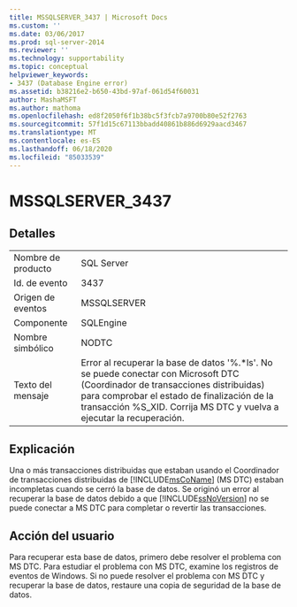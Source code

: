 ```yaml
---
title: MSSQLSERVER_3437 | Microsoft Docs
ms.custom: ''
ms.date: 03/06/2017
ms.prod: sql-server-2014
ms.reviewer: ''
ms.technology: supportability
ms.topic: conceptual
helpviewer_keywords:
- 3437 (Database Engine error)
ms.assetid: b38216e2-b650-43bd-97af-061d54f60031
author: MashaMSFT
ms.author: mathoma
ms.openlocfilehash: ed8f2050f6f1b38bc5f3fcb7a9700b80e52f2763
ms.sourcegitcommit: 57f1d15c67113bbadd40861b886d6929aacd3467
ms.translationtype: MT
ms.contentlocale: es-ES
ms.lasthandoff: 06/18/2020
ms.locfileid: "85033539"
---
```

# <a name="mssqlserver_3437"></a>MSSQLSERVER_3437
    
## <a name="details"></a>Detalles  
  
|||  
|-|-|  
|Nombre de producto|SQL Server|  
|Id. de evento|3437|  
|Origen de eventos|MSSQLSERVER|  
|Componente|SQLEngine|  
|Nombre simbólico|NODTC|  
|Texto del mensaje|Error al recuperar la base de datos '%.*ls'. No se puede conectar con Microsoft DTC (Coordinador de transacciones distribuidas) para comprobar el estado de finalización de la transacción %S_XID. Corrija MS DTC y vuelva a ejecutar la recuperación.|  
  
## <a name="explanation"></a>Explicación  
 Una o más transacciones distribuidas que estaban usando el Coordinador de transacciones distribuidas de [!INCLUDE[msCoName](../../includes/msconame-md.md)] (MS DTC) estaban incompletas cuando se cerró la base de datos. Se originó un error al recuperar la base de datos debido a que [!INCLUDE[ssNoVersion](../../includes/ssnoversion-md.md)] no se puede conectar a MS DTC para completar o revertir las transacciones.  
  
## <a name="user-action"></a>Acción del usuario  
 Para recuperar esta base de datos, primero debe resolver el problema con MS DTC. Para estudiar el problema con MS DTC, examine los registros de eventos de Windows. Si no puede resolver el problema con MS DTC y recuperar la base de datos, restaure una copia de seguridad de la base de datos.  
  
  
